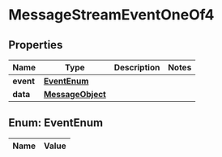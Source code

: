 

# MessageStreamEventOneOf4

## Properties

Name | Type | Description | Notes
------------ | ------------- | ------------- | -------------
**event** | [**EventEnum**](#EventEnum) |  | 
**data** | [**MessageObject**](MessageObject.md) |  | 


## Enum: EventEnum

Name | Value
---- | -----




